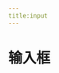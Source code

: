 ```yaml
---
title:input
---
```


# 输入框

<ClientOnly>
 <input-demo1></input-demo1>
</ClientOnly>
<ClientOnly>
 <input-demo2></input-demo2>
</ClientOnly>